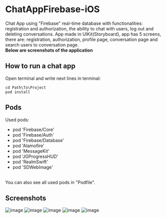 # ChatAppFirebase-iOS
Chat App using "Firebase" real-time database with functionalities: registration and authorization, the ability to chat with users, log out and deleting conversations. App made in UIKit(Storyboard), app has 5 screens, there are: registration, authorization, profile page, conversation page and search users to conversation page.
<br/>
**Below are screenshots of the application**

## How to run a chat app
Open terminal and write next lines in terminal:
```
cd Path\To\Project
pod install
```

## Pods
Used pods:
- pod 'Firebase/Core'
- pod 'Firebase/Auth'
- pod 'Firebase/Database'
- pod 'Alamofire'
- pod 'MessageKit'
- pod 'JGProgressHUD'
- pod 'RealmSwift'
- pod 'SDWebImage'

<br/>You can also see all used pods in "Podfile".

## Screenshots
![image](https://user-images.githubusercontent.com/102688997/168975023-0b530719-1d32-46bf-891e-dd585791be84.png)
![image](https://user-images.githubusercontent.com/102688997/168975557-46645f5d-2172-4036-8140-a27436c0c25c.png)
![image](https://user-images.githubusercontent.com/102688997/168975484-c98441ab-3df0-4030-9857-94d09aa4ee2c.png)
![image](https://user-images.githubusercontent.com/102688997/168975381-de896a08-0da0-4590-af2a-b4b24272b52d.png)
![image](https://user-images.githubusercontent.com/102688997/168975775-ffdea040-c215-4f68-a3c8-d599c677c285.png)


